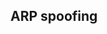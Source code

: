 ## ARP spoofing

<!-- https://github.com/0xbharath?tab=repositories&q=workshop&type=&language=&sort= -->